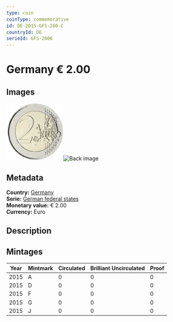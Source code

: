 ```yaml
---
type: coin
coinType: commemorative
id: DE-2015-GFS-200-C
countryId: DE
serieId: GFS-2006
---
```


# Germany € 2.00

## Images

<img src="../../Images/common-2007-200.webp" height="150" alt="Front image"><img src="Images/DE-2015-200-000.webp" height="150" alt="Back image">

## Metadata

**Country:** [Germany](../../Countries/Germany/index.md)\
**Serie:** [German federal states](index.md)\
**Monetary value:** € 2.00\
**Currency:** Euro

## Description


## Mintages

| Year | Mintmark | Circulated | Brilliant Uncirculated | Proof |
| ---- | -------- | ---------- | ---------------------- | ----- |
| 2015 | A | 0| 0 | 0 |
| 2015 | D | 0| 0 | 0 |
| 2015 | F | 0| 0 | 0 |
| 2015 | G | 0| 0 | 0 |
| 2015 | J | 0| 0 | 0 |
